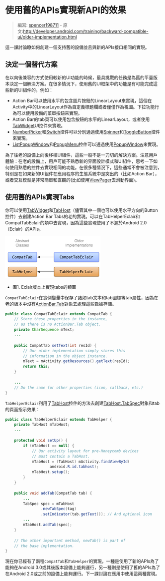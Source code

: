 # 使用舊的APIs實現新API的效果

> 編寫: [spencer198711](https://github.com/spencer198711) - 原文:<http://developer.android.com/training/backward-compatible-ui/older-implementation.html>

這一課討論瞭如何創建一個支持舊的設備並且與新的APIs接口相同的實現。

## 決定一個替代方案

在以向後兼容的方式使用較新的UI功能的時候，最具挑戰的任務是為舊的平臺版本決定一個解決方案。在很多情況下，使用舊的UI框架中的功能是有可能完成這些新的UI組件的。例如：

* Action Bar可以使用水平的包含圖片按鈕的LinearLayout來實現，這個在Activity中的LinearLayout作為自定義標題欄或者僅僅作為視圖。下拉功能行為可以使用設備的菜單按鈕來實現。
* Action Bar的tab頁可以使用包含按鈕的水平的LinearLayout，或者使用[TabWidget](http://developer.android.com/reference/android/widget/TabWidget.html)UI控件來實現。
* [NumberPicker](http://developer.android.com/reference/android/widget/NumberPicker.html)和[Switch](http://developer.android.com/reference/android/widget/Switch.html)控件可以分別通過使用[Spinner](http://developer.android.com/reference/android/widget/Spinner.html)和[ToggleButton](http://developer.android.com/reference/android/widget/ToggleButton.html)控件來實現。
* [ListPopupWindow](http://developer.android.com/reference/android/widget/ListPopupWindow.html)和[PopupMenu](http://developer.android.com/reference/android/widget/PopupMenu.html)控件可以通過使用[PopupWindow](http://developer.android.com/reference/android/widget/PopupWindow.html)來實現。

為了往老的設備上向後移植UI組件，這些一般不是一刀切的解決方案。注意用戶體驗：在老的設備上，用戶可能不熟悉新的界面設計模式和UI組件，思考一下如何使用熟悉的控件去實現相同的功能。在很多種情況下，這些通常不會被注意到，特別是在如果新的UI組件在應用程序的生態系統中是突出的（比如Action Bar），或者交互模型是非常簡單和直觀的(比如使用[ViewPager](http://developer.android.com/reference/android/support/v4/view/ViewPager.html)去滑動界面)。

## 使用舊的APIs實現Tabs

你可以使用[TabWidget](http://developer.android.com/reference/android/widget/TabWidget.html)和[TabHost](http://developer.android.com/reference/android/widget/TabHost.html)（儘管其中一個也可以使用水平方向的Button控件）去創建Action Bar Tabs的老的實現。可以在TabHelperEclair和CompatTabEclair的類中去實現，因為這些實現使用了不遲於Android 2.0（Eclair）的APIs。

![backward-compatible-ui-classes-eclair](backward-compatible-ui-classes-eclair.png)

* 圖1. Eclair版本上實現tabs的類圖

`CompatTabEclair`在實例變量中保存了諸如tab文本和tab圖標等tab屬性，因為在老的版本中沒有[ActionBar.Tab](http://developer.android.com/reference/android/app/ActionBar.Tab.html)對象去處理這些數據存儲。

```java
public class CompatTabEclair extends CompatTab {
    // Store these properties in the instance,
    // as there is no ActionBar.Tab object.
    private CharSequence mText;
    ...

    public CompatTab setText(int resId) {
        // Our older implementation simply stores this
        // information in the object instance.
        mText = mActivity.getResources().getText(resId);
        return this;
    }

    ...
    // Do the same for other properties (icon, callback, etc.)
}
```

`TabHelperEclair`利用了[TabHost](http://developer.android.com/reference/android/widget/TabHost.html)控件的方法去創建[TabHost.TabSpec](http://developer.android.com/reference/android/widget/TabHost.TabSpec.html)對象和tab的頁面指示效果：

```java
public class TabHelperEclair extends TabHelper {
    private TabHost mTabHost;
    ...

    protected void setUp() {
        if (mTabHost == null) {
            // Our activity layout for pre-Honeycomb devices
            // must contain a TabHost.
            mTabHost = (TabHost) mActivity.findViewById(
                    android.R.id.tabhost);
            mTabHost.setup();
        }
    }

    public void addTab(CompatTab tab) {
        ...
        TabSpec spec = mTabHost
                .newTabSpec(tag)
                .setIndicator(tab.getText()); // And optional icon
        ...
        mTabHost.addTab(spec);
    }

    // The other important method, newTab() is part of
    // the base implementation.
}
```

現在你已經有了兩種`CompatTab`和`TabHelper`的實現，一種是使用了新的APIs為了能夠在Android 3.0或其後版本設備上能夠運行，另一種則是使用了舊的APIs為了在Android 2.0或之前的設備上能夠運行。下一課討論在應用中使用這兩種實現。
